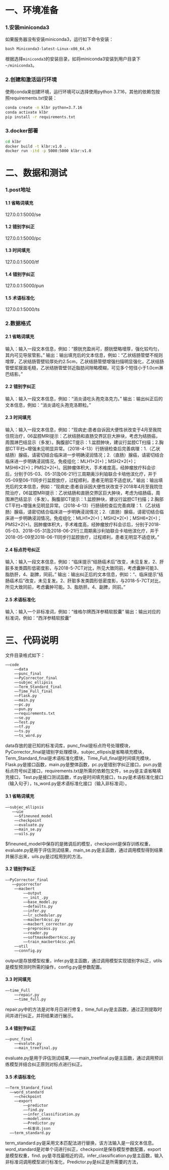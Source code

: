 # 一、环境准备

### 1.安装miniconda3

如果服务器没有安装miniconda3，运行如下命令安装：

```
bash Miniconda3-latest-Linux-x86_64.sh
```

根据选择`miniconda3`的安装目录，如将miniconda3安装到用户目录下`~/miniconda3`。

### 2.创建和激活运行环境

使用conda来创建环境，运行环境可以选择使用python 3.7.16，其他的依赖包按照requirements.txt安装：

```bash
conda create -n klbr python=3.7.16
conda activate klbr
pip install -r requirements.txt
```

### 3.docker部署

```bash
cd klbr
docker build -t klbr:v1.0 .
docker run -itd -p 5000:5000 klbr:v1.0
```

# 二、数据和测试

### 1.post地址
#### 1.1 省略词填充
127.0.0.1:5000/se
#### 1.2 错别字纠正
127.0.0.1:5000/pc
#### 1.3 时间填充
127.0.0.1:5000/tf
#### 1.4 错别字纠正
127.0.0.1:5000/pun
#### 1.5 术语标准化
127.0.0.1:5000/ts


### 2.数据格式
#### 2.1 省略词填充
输入：输入一段文本信息，例如：“膀胱充盈尚可，膀胱壁略增厚，强化较均匀，其内可见导尿管影。”
输出：输出填充后的文本信息，例如：“乙状结肠管壁不规则增厚，乙状结肠管壁较厚处约2.5cm，乙状结肠管壁增强扫描明显强化，乙状结肠管壁浆膜面毛糙，乙状结肠管壁邻近脂肪间隙略模糊，可见多个短径小于1.0cm淋巴结影。”
#### 2.2 错别字纠正
输入：输入一段文本信息，例如：“消炎请吃头孢克洛克力。”
输出：输出纠正后的文本信息，例如：“消炎请吃头孢克洛颗粒。”
#### 2.3 时间填充
输入：输入一段文本信息，例如：“现病史:患者自诉因大便性状改变于4月至我院住院治疗，06盆腔MRI提示：乙状结肠和直肠交界区巨大肿块，考虑为结肠癌，周围淋巴结显示（多发）。胸腹部CT提示：1.盆腔肿块，建议行盆腔CT扫描；2.胸部CT平扫+增强未见明显异常。（2018-4-13）行肠镜检查后完善病理：1.（乙状结肠）腺癌，请密切结合临床进一步明确浸润情况；2.（直肠）腺癌，请密切结合临床进一步明确浸润情况。免疫组化：MLH1×2(+)；MSH2×2(+)；MSH6×2(+)；PMS2×2(+)。因肿瘤体积大，手术难度高，经肿瘤放疗科会诊后，分别于05-03、05-31及06-21行三周期奥沙利铂联合卡培他滨化疗，并于05-09至06-11同步行盆腔放疗，过程顺利，患者无明显不适症状。”
输出：输出填充后的文本信息，例如：“现病史:患者自诉因大便性状改变于2018年4月至我院住院治疗，06盆腔MRI提示：乙状结肠和直肠交界区巨大肿块，考虑为结肠癌，周围淋巴结显示（多发）。胸腹部CT提示：1.盆腔肿块，建议行盆腔CT扫描；2.胸部CT平扫+增强未见明显异常。（2018-4-13）行肠镜检查后完善病理：1.（乙状结肠）腺癌，请密切结合临床进一步明确浸润情况；2.（直肠）腺癌，请密切结合临床进一步明确浸润情况。免疫组化：MLH1×2(+)；MSH2×2(+)；MSH6×2(+)；PMS2×2(+)。因肿瘤体积大，手术难度高，经肿瘤放疗科会诊后，分别于2018-05-03、2018-05-31及2018-06-21行三周期奥沙利铂联合卡培他滨化疗，并于2018-05-09至2018-06-11同步行盆腔放疗，过程顺利，患者无明显不适症状。”
#### 2.4 标点符号纠正
输入：输入一段文本信息，例如：“临床提示“结肠癌术后”改变，未见复发，2、肝脏多发类圆形低密度影，与2018-5-7CT对比，所见大致同前，考虑囊肿可能3、脂肪肝，4、副脾，同前。”
输出：输出纠正后的文本信息，例如：“、临床提示“结肠癌术后”改变，未见复发。2、肝脏多发类圆形低密度影，与2018-5-7CT对比，所见大致同前，考虑囊肿可能。3、脂肪肝。4、副脾，同前。”
#### 2.5 术语标准化
输入：输入一个非标准词，例如：“维格尔牌西洋参精软胶囊”
输出：输出对应的标准词，例如：“西洋参精软胶囊”


# 三、代码说明

文件目录格式如下：

```
——code
	——data
	——punc_final
	——PyCorrector_final
	——subjec_ellipsis
	——Term_Standard_final
	——Time_Full_final
	——Flask.py
	——main.py
	——pc.py
	——pun.py
	——requirements.txt
	——se.py
	——Test.py
	——tf.py
	——ts.py
	——ts_word.py

```

data存放的是已知的标准词库，punc_final是标点符号处理模块，PyCorrector_final是错别字处理模块，subjec_ellipsis是省略填充模块，Term_Standard_final是术语标准化模块，Time_Full_final是时间填充模块，Flask.py是接口函数，main.py是整体函数，pc.py是错别字纠正接口，pun.py是标点符号纠正接口，requirements.txt是所需的依赖包文件，se.py是主语省略填充接口，Test.py是接口测试函数，tf.py是时间填充接口，ts.py是术语标准化接口（输入句子），ts_word.py是术语标准化接口（输入非标准词）。

#### 3.1 省略词填充
```
——subjec_ellipsis
   ——uie
	——$fineuned_model
	——checkpoint
	——evaluate.py
	——main_se.py
	——uils.py
```
$fineuned_model中保存的是微调后的模型，checkpoint是保存训练权重，evaluate.py是用于评估测试结果，main_se.py是主函数，通过调用模型得到结果并展示出来，uils.py是过程用到的方法。
#### 3.2 错别字纠正
```
——PyCorrector_final
   ——pycorrector
	——macbert
		——output
		——_init_.py
		——base_model.py
		——defaults.py
		——infer.py
		——lr_scheduler.py
		——macbert4csc.py
		——macbert_corrector.py
		——preprocess.py
		——reader.py
		——softmaskedbert4csc.py
		——train_macbert4csc.yml
	——util
	——connfig.py
```
output是存放模型权重，infer.py是主函数，通过调用模型实现错别字纠正，utils是模型预测时所需的操作，config.py是参数配置。
#### 3.3 时间填充
```
——time_Full
	——repair.py
	——time_full.py
```
repair.py中的方法是对年月日进行修复，time_full.py是主函数，通过正则提取时间并进行纠正，并将结果进行展示。
#### 3.4 错别字纠正
```
——punc_final
	——evalute.py
	——main_treefinal.py
```
evaluate.py是用于评估测试结果,——main_treefinal.py是主函数，通过调用预训练模型并结合纠正原则对标点进行纠正。
#### 3.5 术语标准化
```
——Term_Standard_final
  ——word_standard
	——checkpoint
	——export
        ——predictor
	    ——find.py
	    ——infer_classification.py
	    ——model.onnx
	    ——Predictor.py
	    ——标准词.json
  ——term_standard.py

```
term_standard.py是采用文本匹配法进行替换，该方法输入是一段文本信息。word_standard是对单个词进行纠正，checkpoint是保存模型参数配置，export是模型权重，find. py是寻找最相近的词，infer_classification.py是主函数，输入非标准词调用模型进行标准化，Predictor.py是纠正是所需要的方法，



